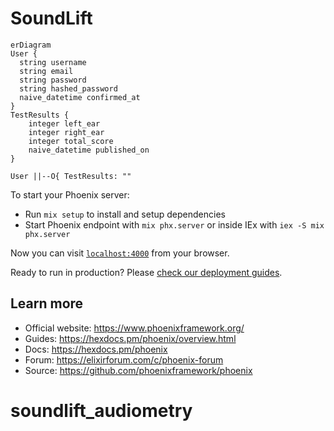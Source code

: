 # SoundLift


```mermaid
erDiagram
User {
  string username
  string email
  string password
  string hashed_password
  naive_datetime confirmed_at
}
TestResults {
    integer left_ear
    integer right_ear
    integer total_score
    naive_datetime published_on  
}

User ||--O{ TestResults: ""
```

To start your Phoenix server:

  * Run `mix setup` to install and setup dependencies
  * Start Phoenix endpoint with `mix phx.server` or inside IEx with `iex -S mix phx.server`

Now you can visit [`localhost:4000`](http://localhost:4000) from your browser.

Ready to run in production? Please [check our deployment guides](https://hexdocs.pm/phoenix/deployment.html).

## Learn more

  * Official website: https://www.phoenixframework.org/
  * Guides: https://hexdocs.pm/phoenix/overview.html
  * Docs: https://hexdocs.pm/phoenix
  * Forum: https://elixirforum.com/c/phoenix-forum
  * Source: https://github.com/phoenixframework/phoenix
# soundlift_audiometry
